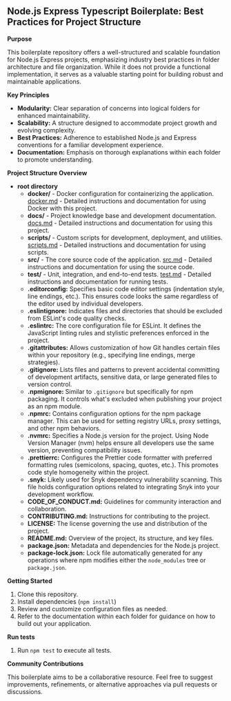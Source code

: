 ## **Node.js Express Typescript Boilerplate: Best Practices for Project Structure**

**Purpose**

This boilerplate repository offers a well-structured and scalable foundation for Node.js Express projects, emphasizing industry best practices in folder architecture and file organization. While it does not provide a functional implementation, it serves as a valuable starting point for building robust and maintainable applications.

**Key Principles**

- **Modularity:** Clear separation of concerns into logical folders for enhanced maintainability.
- **Scalability:** A structure designed to accommodate project growth and evolving complexity.
- **Best Practices:** Adherence to established Node.js and Express conventions for a familiar development experience.
- **Documentation:** Emphasis on thorough explanations within each folder to promote understanding.

**Project Structure Overview**

- **root directory**
  - **docker/** - Docker configuration for containerizing the application. [docker.md](/docker/docker.md) - Detailed instructions and documentation for using Docker with this project.
  - **docs/** - Project knowledge base and development documentation. [docs.md](/docs/docs.md) - Detailed instructions and documentation for using this project.
  - **scripts/** - Custom scripts for development, deployment, and utilities. [scripts.md](/scripts/scripts.md) - Detailed instructions and documentation for using scripts.
  - **src/** - The core source code of the application. [src.md](/src/src.md) - Detailed instructions and documentation for using the source code.
  - **test/** - Unit, integration, and end-to-end tests. [test.md](/test/test.md) - Detailed instructions and documentation for running tests.
  - **.editorconfig:** Specifies basic code editor settings (indentation style, line endings, etc.). This ensures code looks the same regardless of the editor used by individual developers.
  - **.eslintignore:** Indicates files and directories that should be excluded from ESLint's code quality checks.
  - **.eslintrc:** The core configuration file for ESLint. It defines the JavaScript linting rules and stylistic preferences enforced in the project.
  - **.gitattributes:** Allows customization of how Git handles certain files within your repository (e.g., specifying line endings, merge strategies).
  - **.gitignore:** Lists files and patterns to prevent accidental committing of development artifacts, sensitive data, or large generated files to version control.
  - **.npmignore:** Similar to `.gitignore` but specifically for npm packaging. It controls what's excluded when publishing your project as an npm module.
  - **.npmrc:** Contains configuration options for the npm package manager. This can be used for setting registry URLs, proxy settings, and other npm behaviors.
  - **.nvmrc:** Specifies a Node.js version for the project. Using Node Version Manager (nvm) helps ensure all developers use the same version, preventing compatibility issues.
  - **.prettierrc:** Configures the Prettier code formatter with preferred formatting rules (semicolons, spacing, quotes, etc.). This promotes code style homogeneity within the project.
  - **.snyk:** Likely used for Snyk dependency vulnerability scanning. This file holds configuration options related to integrating Snyk into your development workflow.
  - **CODE_OF_CONDUCT.md:** Guidelines for community interaction and collaboration.
  - **CONTRIBUTING.md:** Instructions for contributing to the project.
  - **LICENSE:** The license governing the use and distribution of the project.
  - **README.md:** Overview of the project, its structure, and key files.
  - **package.json:** Metadata and dependencies for the Node.js project.
  - **package-lock.json:** Lock file automatically generated for any operations where npm modifies either the `node_modules` tree or `package.json`.

**Getting Started**

1. Clone this repository.
2. Install dependencies (`npm install`)
3. Review and customize configuration files as needed.
4. Refer to the documentation within each folder for guidance on how to build out your application.

**Run tests**

1. Run `npm test` to execute all tests.

**Community Contributions**

This boilerplate aims to be a collaborative resource. Feel free to suggest improvements, refinements, or alternative approaches via pull requests or discussions.
